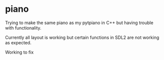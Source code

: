 # piano
Trying to make the same piano as my pytpiano in 
C++ but having trouble with functionality.

Currently all layout is working but certain
functions in SDL2 are not working as expected.

Working to fix
